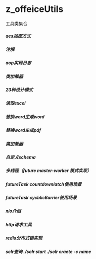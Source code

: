 # z_offeiceUtils
工具类集合

#####  aes加密方式
#####  注解
#####  aop实现日志
#####  类加载器
#####  23种设计模式
#####  读取excel 
#####  替换word生成word 
#####  替换word生成pdf 
#####  类加载器 
#####  自定义schema
#####  多线程（future master-worker 模式实现）
#####  futureTask countdownlatch使用场景
#####  futureTask cycblicBarrier使用场景
#####  nio介绍 
#####  http请求工具
#####  redis分布式锁实现
#####  solr查询  ./solr start  ./solr craete -c name




